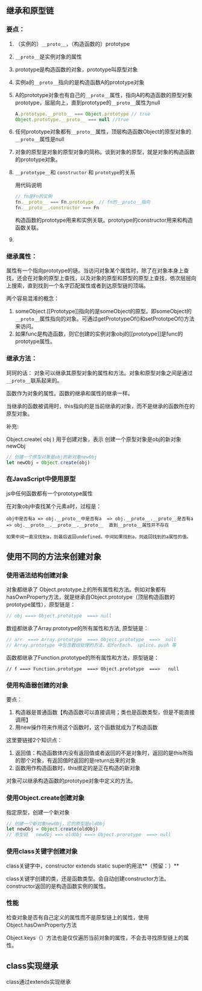 ## 继承和原型链

### 要点：

1. （实例的）`__proto__`，（构造函数的）prototype

2. `__proto__`是实例对象的属性

3. prototype是构造函数的对象，prototype叫原型对象

4. 实例a的`__proto__`指向的是构造函数A的prototype对象

5. A的prototype对象也有自己的`__proto__`属性，指向A的构造函数的原型对象prototype，层层向上，直到prototype的`__proto__`属性为null

   ```javascript
   A.prototype.__proto__ === Object.prototype // true
   Object.prototype.__proto__ === null //true
   ```

6. 任何prototype对象都有`__proto__`属性，顶层构造函数Object的原型对象的`__proto__`属性是null

7. 对象的原型是对象的原型对象的简称。谈到对象的原型，就是对象的构造函数的prototype对象。

8. `__prototype__`和 `constructor` 和 `prototype`的关系

   用代码说明

   ```javascript
   // fn是Fn的实例
   fn.__proto__ === Fn.prototype  // fn的__proto__指向
   fn.__proto__.constructor === Fn 
   ```

   构造函数的prototype用来和实例关联。prototype的constructor用来和构造函数关联。

9. 

### 继承属性：

属性有一个指向prototype的链。当访问对象某个属性时，除了在对象本身上查找，还会在对象的原型上查找，以及对象的原型和原型的原型上查找，依次层层向上搜索，直到找到一个名字匹配属性或者到达原型链的顶端。

两个容易混淆的概念：

1. someObject.[[Prototype]]指向的是someObject的原型。即someObject的`__proto__`属性指向的对象。可通过getPrototypeOf()和setPrototpeOf()方法来访问。
2. 如果func是构造函数，则它创建的实例对象obj的[[prototype]]是func的prototype属性。

### 继承方法：

珂珂的话： 对象可以继承其原型对象的属性和方法。对象和原型对象之间是通过`__proto__`联系起来的。

函数作为对象的属性。函数的继承和属性的继承一样。

当继承的函数被调用时，this指向的是当前继承的对象，而不是继承的函数所在的原型对象。

补充:

Object.create( obj )  用于创建对象，表示 创建一个原型对象是obj的新对象 newObj

```javascript
// 创建一个原型对象是obj的新对象newObj
let newObj = Object.create(obj)
```



### 在JavaScript中使用原型

js中任何函数都有一个prototype属性

在对象obj中查找某个元素a时，过程是：

```
obj中是否有a => obj.__proto__中是否有a  => obj.__proto__.__proto__是否有a  => obj.__proto__.__proto__.__proto__  直到__proto__属性并不存在

如果中间一直没找到a，则最后返回undefined。中间如果找到a，则返回找到的a属性的值。
```



## 使用不同的方法来创建对象

### 使用语法结构创建对象

对象都继承了 Object.prototype上的所有属性和方法。例如对象都有hasOwnProperty方法，就是继承自Object.prototype（顶层构造函数的prototype属性），原型链是：

```javascript
// obj ===> Object.prototype  ===> null
```

数组都继承了Array.prototype的所有属性和方法, 原型链是：

```javascript
// arr  ===> Array.prototype  ===> Object.prototype  ===>  null
// Array.prototype 中包含数组处理的方法，如forEach， splice，push 等
```

函数都继承了Function.prototype的所有属性和方法，原型链是：

```
// f ===> Function.prototype  ===> Object.prototype  ===>   null
```



### 使用构造器创建的对象

要点：

1. 构造器是普通函数【构造函数可以直接调用；类也是函数类型，但是不能直接调用】
2. 用new操作符来作用这个函数时，这个函数就成为了构造函数

这里要链接2个知识点：

1. 返回值：构造函数体内没有返回值或者返回的不是对象时，返回的是this所指的那个对象，有返回值时返回的是return出来的对象
2. 函数用作构造函数时，this绑定的是正在构造的新对象

对象可以继承构造函数的prototype对象中定义的方法。

### 使用Object.create创建对象

指定原型，创建一个新对象

```javascript
// 创建一个新对象newObj，它的原型是oldObj
let newObj = Object.create(oldObj)
// 原型链   newObj ==> oldObj ===> Object.prorotype  ===> null
```

### 使用class关键字创建对象

class关键字中，constructor extends  static super的用法**（预留：）**

class关键字创建的类，还是函数类型。会自动创建constructor方法。constructor返回的是构造函数实例的属性。

### 性能

检查对象是否有自己定义的属性而不是原型链上的属性，使用Object.hasOwnProperty方法

Object.keys（）方法也是仅仅遍历当前对象的属性，不会去寻找原型链上的属性。



## class实现继承

class通过extends实现继承